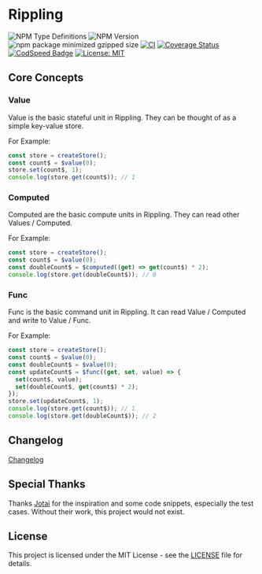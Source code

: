 # Rippling

![NPM Type Definitions](https://img.shields.io/npm/types/rippling)
![NPM Version](https://img.shields.io/npm/v/rippling)
![npm package minimized gzipped size](https://img.shields.io/bundlejs/size/rippling)
[![CI](https://github.com/e7h4n/rippling/actions/workflows/ci.yaml/badge.svg)](https://github.com/e7h4n/rippling/actions/workflows/ci.yaml)
[![Coverage Status](https://coveralls.io/repos/github/e7h4n/rippling/badge.svg?branch=main)](https://coveralls.io/github/e7h4n/rippling?branch=main)
[![CodSpeed Badge](https://img.shields.io/endpoint?url=https://codspeed.io/badge.json)](https://codspeed.io/e7h4n/rippling)
[![License: MIT](https://img.shields.io/badge/License-MIT-yellow.svg)](https://opensource.org/licenses/MIT)

## Core Concepts

### Value

Value is the basic stateful unit in Rippling. They can be thought of as a simple key-value store.

For Example:

```typescript
const store = createStore();
const count$ = $value(0);
store.set(count$, 1);
console.log(store.get(count$)); // 1
```

### Computed

Computed are the basic compute units in Rippling. They can read other Values / Computed.

For Example:

```typescript
const store = createStore();
const count$ = $value(0);
const doubleCount$ = $computed((get) => get(count$) * 2);
console.log(store.get(doubleCount$)); // 0
```

### Func

Func is the basic command unit in Rippling. It can read Value / Computed and write to Value / Func.

For Example:

```typescript
const store = createStore();
const count$ = $value(0);
const doubleCount$ = $value(0);
const updateCount$ = $func((get, set, value) => {
  set(count$, value);
  set(doubleCount$, get(count$) * 2);
});
store.set(updateCount$, 1);
console.log(store.get(count$)); // 1
console.log(store.get(doubleCount$)); // 2
```

## Changelog

[Changelog](packages/rippling/CHANGELOG.md)

## Special Thanks

Thanks [Jotai](https://github.com/pmndrs/jotai) for the inspiration and some code snippets, especially the test cases. Without their work, this project would not exist.

## License

This project is licensed under the MIT License - see the [LICENSE](LICENSE) file for details.
